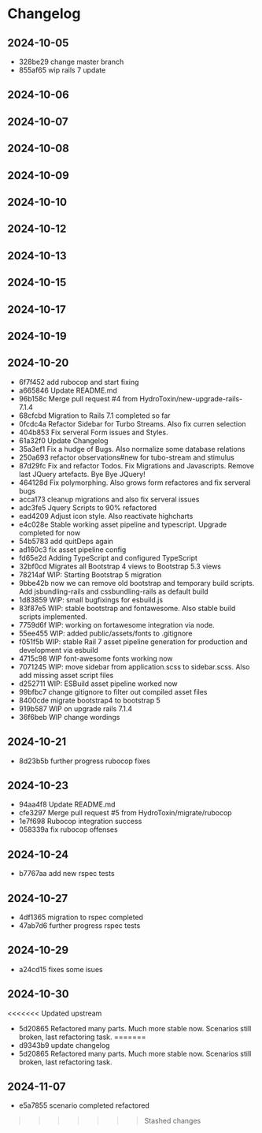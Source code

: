 # Changelog

## 2024-10-05

- 328be29 change master branch
- 855af65 wip rails 7 update
## 2024-10-06


## 2024-10-07


## 2024-10-08


## 2024-10-09


## 2024-10-10


## 2024-10-12


## 2024-10-13


## 2024-10-15


## 2024-10-17


## 2024-10-19


## 2024-10-20

- 6f7f452 add rubocop and start fixing
- a665846 Update README.md
- 96b158c Merge pull request #4 from HydroToxin/new-upgrade-rails-7.1.4
- 68cfcbd Migration to Rails 7.1 completed so far
- 0fcdc4a Refactor Sidebar for Turbo Streams. Also fix curren selection
- 404b853 Fix serveral Form issues and Styles.
- 61a32f0 Update Changelog
- 35a3ef1 Fix a hudge of Bugs. Also normalize some database relations
- 250a693 refactor observations#new for tubo-stream and stimulus
- 87d29fc Fix and refactor Todos. Fix Migrations and Javascripts. Remove last JQuery artefacts. Bye Bye JQuery!
- 464128d Fix polymorphing. Also grows form refactores and fix serveral bugs
- acca173 cleanup migrations and also fix serveral issues
- adc3fe5 Jquery Scripts to 90% refactored
- ead4209 Adjust icon style. Also reactivate highcharts
- e4c028e Stable working asset pipeline and typescript. Upgrade completed for now
- 54b5783 add quitDeps again
- ad160c3 fix asset pipeline config
- fd65e2d Adding TypeScript and configured TypeScript
- 32bf0cd Migrates all Bootstrap 4 views to Bootstrap 5.3 views
- 78214af WIP: Starting Bootstrap 5 migration
- 9bbe42b now we can remove old bootstrap and temporary build scripts. Add jsbundling-rails and cssbundling-rails as default build
- 1d83859 WIP: small bugfixings for esbuild.js
- 83f87e5 WIP: stable bootstrap and fontawesome. Also stable build scripts implemented.
- 7759d6f WIP: working on fortawesome integration via node.
- 55ee455 WIP: added public/assets/fonts to .gitignore
- f051f5b WIP: stable Rail 7 asset pipeline generation for production and development via esbuild
- 4715c98 WIP font-awesome fonts working now
- 7071245 WIP: move sidebar from application.scss to sidebar.scss. Also add missing asset script files
- d252711 WIP: ESBuild asset pipeline worked now
- 99bfbc7 change gitignore to filter out compiled asset files
- 8400cde migrate bootstrap4 to bootstrap 5
- 919b587 WIP on upgrade rails 7.1.4
- 36f6beb WIP change wordings
## 2024-10-21

- 8d23b5b further progress rubocop fixes
## 2024-10-23

- 94aa4f8 Update README.md
- cfe3297 Merge pull request #5 from HydroToxin/migrate/rubocop
- 1e7f698 Rubocop integration success
- 058339a fix rubocop offenses
## 2024-10-24

- b7767aa add new rspec tests
## 2024-10-27

- 4df1365 migration to rspec completed
- 47ab7d6 further progress rspec tests
## 2024-10-29

- a24cd15 fixes some isues
## 2024-10-30

<<<<<<< Updated upstream
- 5d20865 Refactored many parts. Much more stable now. Scenarios still broken, last refactoring task.
=======
- d9343b9 update changelog
- 5d20865 Refactored many parts. Much more stable now. Scenarios still broken, last refactoring task.
## 2024-11-07

- e5a7855 scenario completed refactored
>>>>>>> Stashed changes
